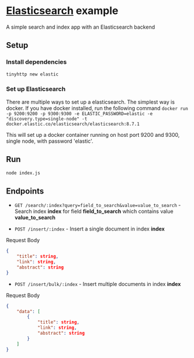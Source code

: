 # [Elasticsearch](https://www.elastic.co/elasticsearch/) example

A simple search and index app with an Elasticsearch backend

## Setup

### Install dependencies

```sh
tinyhttp new elastic
```

### Set up Elasticsearch

There are multiple ways to set up a elasticsearch. The simplest way is docker. If you have docker installed, run the following command `docker run -p 9200:9200 -p 9300:9300 -e ELASTIC_PASSWORD=elastic -e "discovery.type=single-node" -t docker.elastic.co/elasticsearch/elasticsearch:8.7.1`

This will set up a docker container running on host port 9200 and 9300, single node, with password 'elastic'.

## Run

```sh
node index.js
```

## Endpoints

- `GET /search/:index?query=field_to_search&value=value_to_search` - Search index **index** for field **field_to_search** which contains value **value_to_search**

- `POST /insert/:index` - Insert a single document in index **index**

Request Body

```json
{
    "title": string,
    "link": string,
    "abstract": string
}
```

- `POST /insert/bulk/:index` - Insert multiple documents in index **index**

Request Body

```json
{
    "data": [
        {
            "title": string,
            "link": string,
            "abstract": string
        }
    ]
}
```
